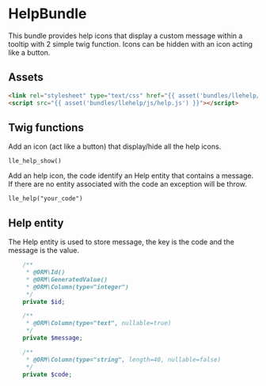# HelpBundle

This bundle provides help icons that display a custom message within a tooltip with 2 simple
twig function. Icons can be hidden with an icon acting like a button.

## Assets
```html
<link rel="stylesheet" type="text/css" href="{{ asset('bundles/llehelp/css/style.css') }}" />
<script src="{{ asset('bundles/llehelp/js/help.js') }}"></script>
```

## Twig functions

Add an icon (act like a button) that display/hide all the help icons.
```twig
lle_help_show()
```

Add an help icon, the code identify an Help entity that contains a message.
 If there are no entity associated with the code an exception will be throw. 
```twig
lle_help("your_code") 
```

## Help entity

The Help entity is used to store message, the key is the code and the message is the value.

```php
    /**
     * @ORM\Id()
     * @ORM\GeneratedValue()
     * @ORM\Column(type="integer")
     */
    private $id;

    /**
     * @ORM\Column(type="text", nullable=true)
     */
    private $message;

    /**
     * @ORM\Column(type="string", length=40, nullable=false)
     */
    private $code;
   ```